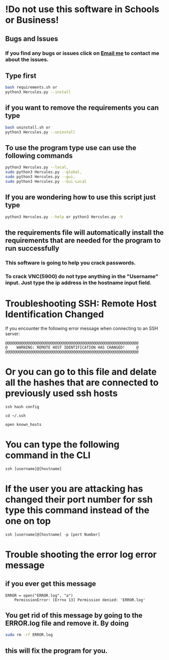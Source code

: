 # !Do not use this software in Schools or Business!

## Bugs and Issues
### If you find any bugs or issues click on [Email me](mailto:wsegalework@gmail.com) to contact me about the issues.

## Type first
```bash
bash requirements.sh or 
python3 Hercules.py --install
```

## if you want to remove the requirements you can type
```bash
bash uninstall.sh or
python3 Hercules.py --uninstall
```

## To use the program type use can use the following commands
```bash 
python3 Hercules.py --local,
sudo python3 Hercules.py --global,
sudo python3 Hercules.py --gui,
sudo python3 Hercules.py --Gui-Local
```

## If you are wondering how to use this script just type

```bash
python3 Hercules.py --help or python3 Hercules.py -h
```

## the requirements file will automatically install the requirements that are needed for the program to run successfully

### This software is going to help you crack passwords.
### To crack VNC(5900) do not type anything in the "Username" input. Just type the ip address in the hostname input field.


# Troubleshooting SSH: Remote Host Identification Changed

If you encounter the following error message when connecting to an SSH server:

```plaintext
@@@@@@@@@@@@@@@@@@@@@@@@@@@@@@@@@@@@@@@@@@@@@@@@@@@@@@@@@@@
@    WARNING: REMOTE HOST IDENTIFICATION HAS CHANGED!     @
@@@@@@@@@@@@@@@@@@@@@@@@@@@@@@@@@@@@@@@@@@@@@@@@@@@@@@@@@@@
```
# Or you can go to this file and delate all the hashes that are connected to previously used ssh hosts
```ssh hash config```
```plaintext
cd ~/.ssh

open known_hosts
```

# You can type the following command in the CLI
```plaintext
ssh [username]@[hostname]
```

# If the user you are attacking has changed their port number for ssh type this command instead of the one on top

```plaintext
ssh [username]@[hostname] -p [port Number]
```

# Trouble shooting the error log error message
## if you ever get this message

```plaintext
ERROR = open("ERROR.log", "a")
    PermissionError: [Errno 13] Permission denied: 'ERROR.log'
```
## You get rid of this message by going to the ERROR.log file and remove it. By doing 
```bash 
sudo rm -rf ERROR.log
``` 

## this will fix the program for you.